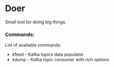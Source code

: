 # Doer
Small tool for doing big things.

### Commands:
List of available commands:
- kfeed - Kafka topics data populator
- kdump - Kafka topic consumer with rich options
